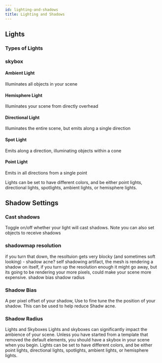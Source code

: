 ```yaml
---
id: lighting-and-shadows
title: Lighting and Shadows
---
```


## Lights

### Types of Lights

### skybox
#### Ambient Light
Illuminates all objects in your scene

#### Hemisphere Light
Illuminates your scene from directly overhead

#### Directional Light
Illuminates the entire scene, but emits along a single direction

#### Spot Light
Emits along a direction, illuminating objects within a cone

#### Point Light
Emits in all directions from a single point



Lights can be set to have different colors, and be either point lights, directional lights, spotlights, ambient lights, or hemisphere lights.


## Shadow Settings

### Cast shadows
Toggle on/off whether your light will cast shadows. Note you can also set objects to receive shadows

### shadowmap resolution
if you turn that down, the resoltuion gets very blocky (and sometimes soft looking) - shadow acne? self shadowing artifact, the mesh is rendering a shadow on itself, if you turn up the resolution enough it might go away, but its going to be rendering your more pixels, could make your scene more expensive. 
shadow bias
shadow radius

### Shadow Bias 
A per pixel offset of your shadow, Use to fine tune the the position of your shadow. This can be used to help reduce Shadw acne. 

### Shadow Radius

Lights and Skyboxes
Lights and skyboxes can significantly impact the ambience of your scene. Unless you have started from a template that removed the default elements, you should have a skybox in your scene when you begin. Lights can be set to have different colors, and be either point lights, directional lights, spotlights, ambient lights, or hemisphere lights.

<!-- 


### Ambient Light
Ambient light is a light that illuminates all objects in your scene. you can only have one ambient light at a time
color 
intensity

### Hemisphere Light
a light which illuminates your scene from directly overhead. max one per scene
-transform
-color
inner cone angle
outer cone angle
range

### Directional Light
A light which illuminates the entire scene, but emits along a single direction
Color 
intensity 

### Spot Light
a light which emits along a direction, illuminating objects within a cone
-color
intensity
inner cone angle
outer cone angle
range


### Point Light
A light which emits in all directions from a single point
color
intensity
range


## 

Color
    The color of the light source’s illumination.


## Shadows 
Cast shadow






### Lighting performance on mobile   


## Shadows

cash shadows
receiving shadows



shadow bias- offsetting the shadow in relaion to - its science, its mats, its a per pixel offset for the shadow and adjusting that by a small amoutn will get rid of the artefact, at the cost of making your shadows look less grounded - peter panning. want it close to 0, negatives? 







right now 3js spoke and hubs we use a type of shadowcamera map whre basically resizing the everything the shado

it treats the light as if it were a camera and it looks through the light and it looks at the scene and it thinks what am i hitting right now in the scene, so it looks for all the things in the scene that should cast and receive shadows and it resizes the fulstrum to that

so if you fly out this scene you can notice that, its a fairly large scene and its casting shadows ont hat terrain
it only has so much fo a sh

yellow shadow is for floorplan
 -->
